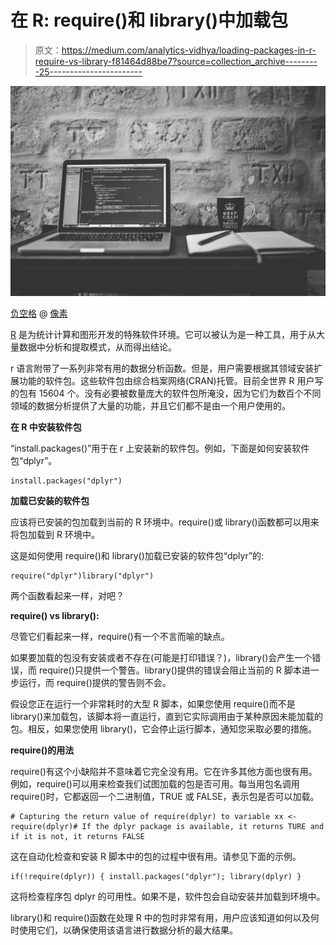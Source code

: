 # 在 R: require()和 library()中加载包

> 原文：<https://medium.com/analytics-vidhya/loading-packages-in-r-require-vs-library-f81464d88be7?source=collection_archive---------25----------------------->

![](img/b0cf74841d0f0bbde11928899ff157e4.png)

[负空格](https://www.pexels.com/@negativespace) @ [像素](https://www.pexels.com)

[R](https://www.r-project.org/) 是为统计计算和图形开发的特殊软件环境。它可以被认为是一种工具，用于从大量数据中分析和提取模式，从而得出结论。

r 语言附带了一系列非常有用的数据分析函数。但是，用户需要根据其领域安装扩展功能的软件包。这些软件包由综合档案网络(CRAN)托管。目前全世界 R 用户写的包有 15604 个。没有必要被数量庞大的软件包所淹没，因为它们为数百个不同领域的数据分析提供了大量的功能，并且它们都不是由一个用户使用的。

**在 R 中安装软件包**

“install.packages()”用于在 r 上安装新的软件包。例如，下面是如何安装软件包“dplyr”。

```
install.packages("dplyr")
```

**加载已安装的软件包**

应该将已安装的包加载到当前的 R 环境中。require()或 library()函数都可以用来将包加载到 R 环境中。

这是如何使用 require()和 library()加载已安装的软件包“dplyr”的:

```
require("dplyr")library("dplyr")
```

两个函数看起来一样，对吧？

**require() vs library():**

尽管它们看起来一样，require()有一个不言而喻的缺点。

如果要加载的包没有安装或者不存在(可能是打印错误？)，library()会产生一个错误，而 require()只提供一个警告。library()提供的错误会阻止当前的 R 脚本进一步运行，而 require()提供的警告则不会。

假设您正在运行一个非常耗时的大型 R 脚本，如果您使用 require()而不是 library()来加载包，该脚本将一直运行，直到它实际调用由于某种原因未能加载的包。相反，如果您使用 library()，它会停止运行脚本，通知您采取必要的措施。

**require()的用法**

require()有这个小缺陷并不意味着它完全没有用。它在许多其他方面也很有用。例如，require()可以用来检查我们试图加载的包是否可用。每当用包名调用 require()时，它都返回一个二进制值，TRUE 或 FALSE，表示包是否可以加载。

```
# Capturing the return value of require(dplyr) to variable xx <- require(dplyr)# If the dplyr package is available, it returns TURE and if it is not, it returns FALSE
```

这在自动化检查和安装 R 脚本中的包的过程中很有用。请参见下面的示例。

```
if(!require(dplyr)) { install.packages("dplyr"); library(dplyr) }
```

这将检查程序包 dplyr 的可用性。如果不是，软件包会自动安装并加载到环境中。

library()和 require()函数在处理 R 中的包时非常有用，用户应该知道如何以及何时使用它们，以确保使用该语言进行数据分析的最大结果。